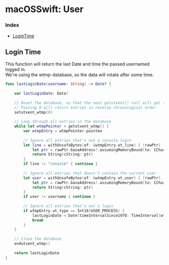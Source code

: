 # macOSSwift: User

### Index

* [LoginTime](https://github.com/erikberglund/macOSSwift/blob/master/macOSSwift_User.md#login-time)

## Login Time

This function will return the last Date and time the passed usernamed logged in.  
We're using the wtmp-database, so the data will rotate after some time.

```swift
func lastLoginDate(username: String) -> Date? {
    
    var lastLoginDate: Date?
    
    // Reset the database, so that the next getutxent() call will get the first entry.
    // Passing 0 will return entries in reverse chronological order
    setutxent_wtmp(0)
    
    // Loop through all entries in the database
    while let wtmpPointer = getutxent_wtmp() {
        var wtmpEntry = wtmpPointer.pointee
        
        // Ignore all entries that's not a console login
        let line = withUnsafeBytes(of: &wtmpEntry.ut_line) { (rawPtr) -> String in
            let ptr = rawPtr.baseAddress!.assumingMemoryBound(to: CChar.self)
            return String(cString: ptr)
        }
        if line != "console" { continue }
        
        // Ignore all entries that doesn't contain the current user
        let user = withUnsafeBytes(of: &wtmpEntry.ut_user) { (rawPtr) -> String in
            let ptr = rawPtr.baseAddress!.assumingMemoryBound(to: CChar.self)
            return String(cString: ptr)
        }
        if user != username { continue }
        
        // Ignore all entries that's not a login
        if wtmpEntry.ut_type == Int16(USER_PROCESS) {
            lastLoginDate = Date(timeIntervalSince1970: TimeInterval(wtmpEntry.ut_tv.tv_sec))
            break
        }
    }
    
    // Close the database
    endutxent_wtmp()
    
    return lastLoginDate
}
```
